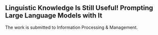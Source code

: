 ## Linguistic Knowledge Is Still Useful! Prompting Large Language Models with It
The work is submitted to Information Processing & Management.




